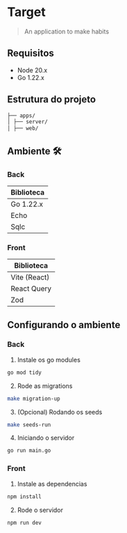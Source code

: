 # Target
> An application to make habits 

## Requisitos
- Node 20.x
- Go 1.22.x

## Estrutura do projeto
```bash
├── apps/
│ ├── server/
│ ├── web/
```

## Ambiente 🛠️

### Back
| Biblioteca | 
| ------------- |
| Go 1.22.x | 
| Echo | 
| Sqlc | 

### Front
| Biblioteca | 
| ------------- |
| Vite (React) | 
| React Query | 
| Zod | 

## Configurando o ambiente

### Back
1. Instale os go modules
```bash
go mod tidy
```

2. Rode as migrations 
```bash
make migration-up
```

3. (Opcional) Rodando os seeds 
```bash
make seeds-run
```

4. Iniciando o servidor
```bash
go run main.go
```

### Front
1. Instale as dependencias 
```bash
npm install
```

2. Rode o servidor 
```bash
npm run dev 
```
